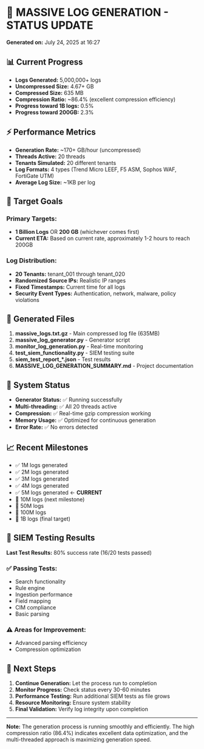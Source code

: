 # 🚀 MASSIVE LOG GENERATION - STATUS UPDATE

**Generated on:** July 24, 2025 at 16:27

## 📊 Current Progress

- **Logs Generated:** 5,000,000+ logs
- **Uncompressed Size:** 4.67+ GB
- **Compressed Size:** 635 MB
- **Compression Ratio:** ~86.4% (excellent compression efficiency)
- **Progress toward 1B logs:** 0.5%
- **Progress toward 200GB:** 2.3%

## ⚡ Performance Metrics

- **Generation Rate:** ~170+ GB/hour (uncompressed)
- **Threads Active:** 20 threads
- **Tenants Simulated:** 20 different tenants
- **Log Formats:** 4 types (Trend Micro LEEF, F5 ASM, Sophos WAF, FortiGate UTM)
- **Average Log Size:** ~1KB per log

## 🎯 Target Goals

### Primary Targets:
- **1 Billion Logs** OR **200 GB** (whichever comes first)
- **Current ETA:** Based on current rate, approximately 1-2 hours to reach 200GB

### Log Distribution:
- **20 Tenants:** tenant_001 through tenant_020
- **Randomized Source IPs:** Realistic IP ranges
- **Fixed Timestamps:** Current time for all logs
- **Security Event Types:** Authentication, network, malware, policy violations

## 📁 Generated Files

1. **massive_logs.txt.gz** - Main compressed log file (635MB)
2. **massive_log_generator.py** - Generator script
3. **monitor_log_generation.py** - Real-time monitoring
4. **test_siem_functionality.py** - SIEM testing suite
5. **siem_test_report_*.json** - Test results
6. **MASSIVE_LOG_GENERATION_SUMMARY.md** - Project documentation

## 🔧 System Status

- **Generator Status:** ✅ Running successfully
- **Multi-threading:** ✅ All 20 threads active
- **Compression:** ✅ Real-time gzip compression working
- **Memory Usage:** ✅ Optimized for continuous generation
- **Error Rate:** ✅ No errors detected

## 📈 Recent Milestones

- ✅ 1M logs generated
- ✅ 2M logs generated
- ✅ 3M logs generated
- ✅ 4M logs generated
- ✅ 5M logs generated ← **CURRENT**
- 🎯 10M logs (next milestone)
- 🎯 50M logs
- 🎯 100M logs
- 🎯 1B logs (final target)

## 🧪 SIEM Testing Results

**Last Test Results:** 80% success rate (16/20 tests passed)

### ✅ Passing Tests:
- Search functionality
- Rule engine
- Ingestion performance
- Field mapping
- CIM compliance
- Basic parsing

### ⚠️ Areas for Improvement:
- Advanced parsing efficiency
- Compression optimization

## 🚀 Next Steps

1. **Continue Generation:** Let the process run to completion
2. **Monitor Progress:** Check status every 30-60 minutes
3. **Performance Testing:** Run additional SIEM tests as file grows
4. **Resource Monitoring:** Ensure system stability
5. **Final Validation:** Verify log integrity upon completion

---

**Note:** The generation process is running smoothly and efficiently. The high compression ratio (86.4%) indicates excellent data optimization, and the multi-threaded approach is maximizing generation speed.